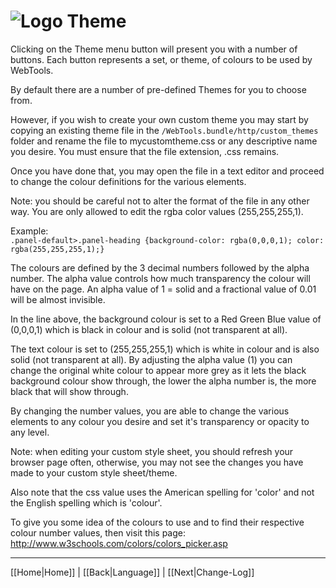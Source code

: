 # ![Logo](https://github.com/ukdtom/WebTools.bundle/blob/master/Wiki/WebTools/Logos/WebTools-48x48.png) Theme

Clicking on the Theme menu button will present you with a number of buttons. Each button represents a set, or theme, of colours to be used by WebTools.

By default there are a number of pre-defined Themes for you to choose from.

However, if you wish to create your own custom theme you may start by copying an existing theme file in the `/WebTools.bundle/http/custom_themes` folder and rename the file to mycustomtheme.css or any descriptive name you desire. You must ensure that the file extension, .css remains.

Once you have done that, you may open the file in a text editor and proceed to change the colour definitions for the various elements.

Note: you should be careful not to alter the format of the file in any other way. You are only allowed to edit the rgba color values (255,255,255,1).

Example:  
`.panel-default>.panel-heading {background-color: rgba(0,0,0,1); color: rgba(255,255,255,1);}`

The colours are defined by the 3 decimal numbers followed by the alpha number. The alpha value controls how much transparency the colour will have on the page. An alpha value of 1 = solid and a fractional value of 0.01 will be almost invisible.

In the line above, the background colour is set to a Red Green Blue value of (0,0,0,1) which is black in colour and is solid (not transparent at all).

The text colour is set to (255,255,255,1) which is white in colour and is also solid (not transparent at all). By adjusting the alpha value (1) you can change the original white colour to appear more grey as it lets the black background colour show through, the lower the alpha number is, the more black that will show through.

By changing the number values, you are able to change the various elements to any colour you desire and set it's transparency or opacity to any level.

Note: when editing your custom style sheet, you should refresh your browser page often, otherwise, you may not see the changes you have made to your custom style sheet/theme.

Also note that the css value uses the American spelling for 'color' and not the English spelling which is 'colour'.

To give you some idea of the colours to use and to find their respective colour number values, then visit this page: http://www.w3schools.com/colors/colors_picker.asp

***

[[Home|Home]] | [[Back|Language]] | [[Next|Change-Log]]